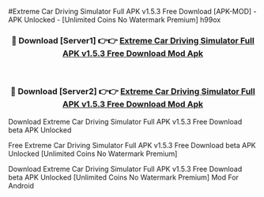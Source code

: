 #Extreme Car Driving Simulator Full APK v1.5.3 Free Download [APK-MOD] - APK Unlocked - [Unlimited Coins No Watermark Premium] h99ox



<div align="center">

<h3>🔴 Download [Server1] 👉👉 <a href="https://momento.my/?title=Extreme_Car_Driving_Simulator_Full_APK_v1.5.3_Free_Download">Extreme Car Driving Simulator Full APK v1.5.3 Free Download Mod Apk</a></h3><br>

<h3>🔴 Download [Server2] 👉👉 <a href="https://momento.my/?title=Extreme_Car_Driving_Simulator_Full_APK_v1.5.3_Free_Download">Extreme Car Driving Simulator Full APK v1.5.3 Free Download Mod Apk</a></h3>
</div>



Download Extreme Car Driving Simulator Full APK v1.5.3 Free Download beta APK Unlocked

Free Extreme Car Driving Simulator Full APK v1.5.3 Free Download beta APK Unlocked [Unlimited Coins No Watermark Premium]

Download Extreme Car Driving Simulator Full APK v1.5.3 Free Download beta APK Unlocked [Unlimited Coins No Watermark Premium] Mod For Android
